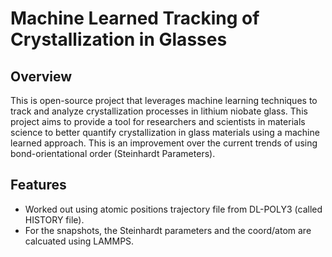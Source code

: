 # Machine Learned Tracking of Crystallization in Glasses

## Overview
This is open-source project that leverages machine learning techniques to track and analyze crystallization processes in lithium niobate glass. This project aims to provide a tool for researchers and scientists in materials science to better quantify crystallization in glass materials using a machine learned approach. This is an improvement over the current trends of using bond-orientational order (Steinhardt Parameters). 

## Features
- Worked out using atomic positions trajectory file from DL-POLY3 (called HISTORY file).
- For the snapshots, the Steinhardt parameters and the coord/atom are calcuated using LAMMPS.



